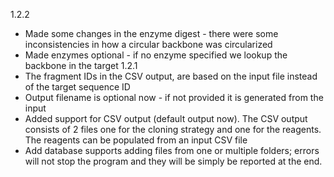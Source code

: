 1.2.2
- Made some changes in the enzyme digest - there were some inconsistencies in how a circular backbone was circularized
- Made enzymes optional - if no enzyme specified we lookup the backbone in the target
1.2.1
- The fragment IDs in the CSV output, are based on the input file instead of the target sequence ID
- Output filename is optional now - if not provided it is generated from the input
- Added support for CSV output (default output now). The CSV output consists of 2 files one for the cloning strategy and one for the reagents. The reagents can be populated from an input CSV file
- Add database supports adding files from one or multiple folders; errors will not
stop the program and they will be simply be reported at the end.